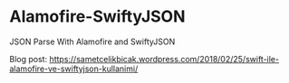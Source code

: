 # Alamofire-SwiftyJSON

JSON Parse With Alamofire and SwiftyJSON

Blog post: https://sametcelikbicak.wordpress.com/2018/02/25/swift-ile-alamofire-ve-swiftyjson-kullanimi/
